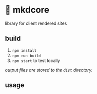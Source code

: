 # 🚀 mkdcore

library for client rendered sites

## build

1. `npm install`
1. `npm run build`
1. `npm start` to test locally

_output files are stored to the `dist` directory._


## usage

